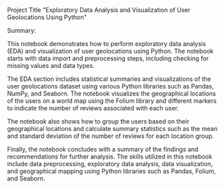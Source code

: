 Project Title  "Exploratory Data Analysis and Visualization of User Geolocations Using Python"

Summary:

This notebook demonstrates how to perform exploratory data analysis (EDA) and visualization of user geolocations using Python. The notebook starts with data import and preprocessing steps, including checking for missing values and data types.

The EDA section includes statistical summaries and visualizations of the user geolocations dataset using various Python libraries such as Pandas, NumPy, and Seaborn. The notebook visualizes the geographical locations of the users on a world map using the Folium library and different markers to indicate the number of reviews associated with each user.

The notebook also shows how to group the users based on their geographical locations and calculate summary statistics such as the mean and standard deviation of the number of reviews for each location group.

Finally, the notebook concludes with a summary of the findings and recommendations for further analysis. The skills utilized in this notebook include data preprocessing, exploratory data analysis, data visualization, and geographical mapping using Python libraries such as Pandas, Folium, and Seaborn.
